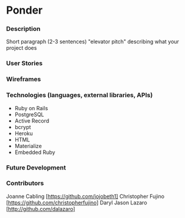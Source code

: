 # Ponder
<Link to Heroku hosted project>

### Description
Short paragraph (2-3 sentences) "elevator pitch" describing what your project does

### User Stories

### Wireframes

### Technologies (languages, external libraries, APIs)
- Ruby on Rails
- PostgreSQL
- Active Record
- bcrypt 
- Heroku
- HTML
- Materialize
- Embedded Ruby

### Future Development

### Contributors
Joanne Cabling [https://github.com/jojobeth1]
Christopher Fujino [https://github.com/christopherfujino]
Daryl Jason Lazaro [http://github.com/dalazaro]
